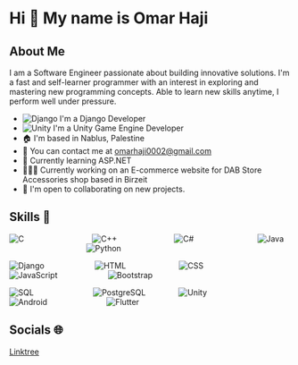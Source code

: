 # Hi 👋 My name is Omar Haji

## About Me
I am a Software Engineer passionate about building innovative solutions. I'm a fast and self-learner programmer with an interest in exploring and mastering new programming concepts. Able to learn new skills anytime, I perform well under pressure.

- ![Django](https://img.shields.io/badge/Django-092E20?style=flat-square&logo=django&logoColor=white) I'm a Django Developer
- ![Unity](https://img.shields.io/badge/Unity-000000?style=flat-square&logo=unity&logoColor=white) I'm a Unity Game Engine Developer
- 🏠 I'm based in Nablus, Palestine
- 📧 You can contact me at omarhaji0002@gmail.com
- 🧠 Currently learning ASP.NET
- 👨🏼‍💻 Currently working on an E-commerce website for DAB Store Accessories shop based in Birzeit
- 🤝 I'm open to collaborating on new projects.

## Skills 💪
![C](https://img.shields.io/badge/C-00599C?style=flat-square&logo=c&logoColor=white) &nbsp;&nbsp;&nbsp;&nbsp;&nbsp;&nbsp;&nbsp; &nbsp;&nbsp;&nbsp;&nbsp;&nbsp;&nbsp;&nbsp;&nbsp;&nbsp;&nbsp;&nbsp;&nbsp;&nbsp;&nbsp;&nbsp;&nbsp;&nbsp;&nbsp;&nbsp;&nbsp;&nbsp;
![C++](https://img.shields.io/badge/C%2B%2B-00599C?style=flat-square&logo=cplusplus&logoColor=white) &nbsp;&nbsp;&nbsp;&nbsp;&nbsp;&nbsp;&nbsp; &nbsp;&nbsp;&nbsp;&nbsp;&nbsp;&nbsp;&nbsp;&nbsp;&nbsp;&nbsp;&nbsp;&nbsp;&nbsp;&nbsp;&nbsp;&nbsp;
![C#](https://img.shields.io/badge/C%23-239120?style=flat-square&logo=csharp&logoColor=white) &nbsp;&nbsp;&nbsp;&nbsp;&nbsp;&nbsp;&nbsp; &nbsp;&nbsp;&nbsp;&nbsp;&nbsp;&nbsp;&nbsp;&nbsp;&nbsp;&nbsp;&nbsp;&nbsp;&nbsp;&nbsp;&nbsp;&nbsp;&nbsp;&nbsp;&nbsp;
![Java](https://img.shields.io/badge/Java-ED8B00?style=flat-square&logo=java&logoColor=white) &nbsp;&nbsp;&nbsp;&nbsp;&nbsp;&nbsp;&nbsp; &nbsp;&nbsp;&nbsp;&nbsp;&nbsp;&nbsp;&nbsp;&nbsp;&nbsp;&nbsp;&nbsp;&nbsp;&nbsp;&nbsp;&nbsp;&nbsp;&nbsp;&nbsp;&nbsp;&nbsp;&nbsp;&nbsp;&nbsp;&nbsp;&nbsp;&nbsp;
![Python](https://img.shields.io/badge/Python-3776AB?style=flat-square&logo=python&logoColor=white)

![Django](https://img.shields.io/badge/Django-092E20?style=flat-square&logo=django&logoColor=white) &nbsp;&nbsp;&nbsp;&nbsp;&nbsp;&nbsp;&nbsp; &nbsp;&nbsp;&nbsp;&nbsp;&nbsp;&nbsp;&nbsp;&nbsp;&nbsp;&nbsp;&nbsp;&nbsp;&nbsp;
![HTML](https://img.shields.io/badge/HTML-E34F26?style=flat-square&logo=html5&logoColor=white) &nbsp;&nbsp;&nbsp;&nbsp;&nbsp;&nbsp;&nbsp; &nbsp;&nbsp;&nbsp;&nbsp;&nbsp;&nbsp;&nbsp;&nbsp;&nbsp;&nbsp;&nbsp;&nbsp;&nbsp;&nbsp;
![CSS](https://img.shields.io/badge/CSS-1572B6?style=flat-square&logo=css3&logoColor=white) &nbsp;&nbsp;&nbsp;&nbsp;&nbsp;&nbsp;&nbsp; &nbsp;&nbsp;&nbsp;&nbsp;&nbsp;&nbsp;&nbsp;&nbsp;&nbsp;&nbsp;&nbsp;&nbsp;&nbsp;
![JavaScript](https://img.shields.io/badge/JavaScript-FFD700?style=flat-square&logo=javascript&logoColor=black) &nbsp;&nbsp;&nbsp;&nbsp;&nbsp;&nbsp;&nbsp; &nbsp;&nbsp;&nbsp;&nbsp;&nbsp;&nbsp;&nbsp;&nbsp;&nbsp;&nbsp;&nbsp;&nbsp;&nbsp;
![Bootstrap](https://img.shields.io/badge/Bootstrap-563D7C?style=flat-square&logo=bootstrap&logoColor=white)

![SQL](https://img.shields.io/badge/SQL-003B57?style=flat-square&logo=mysql&logoColor=white) &nbsp;&nbsp;&nbsp;&nbsp;&nbsp;&nbsp;&nbsp; &nbsp;&nbsp;&nbsp;&nbsp;&nbsp;&nbsp;&nbsp;&nbsp;&nbsp;&nbsp;&nbsp;&nbsp;&nbsp;&nbsp;&nbsp;&nbsp;&nbsp;
![PostgreSQL](https://img.shields.io/badge/PostgreSQL-4169E1?style=flat-square&logo=postgresql&logoColor=white) &nbsp;&nbsp;&nbsp;&nbsp;&nbsp;&nbsp;&nbsp; &nbsp;&nbsp;&nbsp;&nbsp;&nbsp;
![Unity](https://img.shields.io/badge/Unity-000000?style=flat-square&logo=unity&logoColor=white) &nbsp;&nbsp;&nbsp;&nbsp;&nbsp;&nbsp;&nbsp; &nbsp;&nbsp;&nbsp;&nbsp;&nbsp;&nbsp;&nbsp;&nbsp;&nbsp;&nbsp;&nbsp;&nbsp;
![Android](https://img.shields.io/badge/Android-3DDC84?style=flat-square&logo=android&logoColor=black) &nbsp;&nbsp;&nbsp;&nbsp;&nbsp;&nbsp;&nbsp; &nbsp;&nbsp;&nbsp;&nbsp;&nbsp;&nbsp;&nbsp;&nbsp;&nbsp;&nbsp;&nbsp;&nbsp;&nbsp;&nbsp;&nbsp;&nbsp;&nbsp;
![Flutter](https://img.shields.io/badge/Flutter-02569B?style=flat-square&logo=flutter&logoColor=white)


## Socials 🌐
[Linktree](https://linktr.ee/omar_haji)
